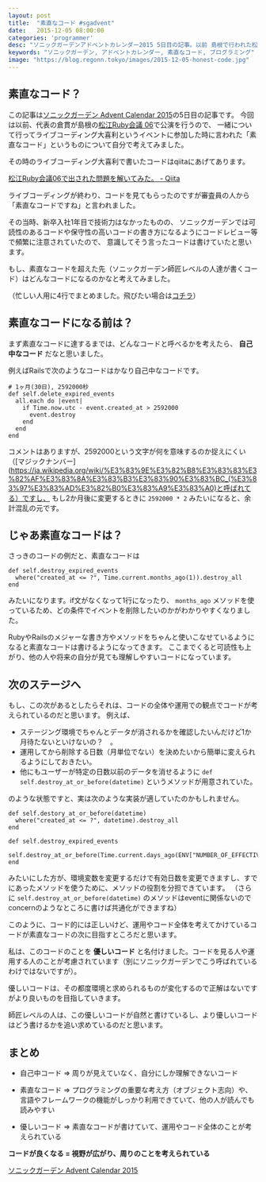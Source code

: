 ```yaml
---
layout: post
title:  "素直なコード #sgadvent"
date:   2015-12-05 08:00:00
categories: 'programmer'
desc: "ソニックガーデンアドベントカレンダー2015 5日目の記事。以前 島根で行われた松江Ruby会議06でコードを書いて「素直なコードですね」と言われたので、そのことについて"
keywords: "ソニックガーデン, アドベントカレンダー, 素直なコード, プログラミング"
image: "https://blog.regonn.tokyo/images/2015-12-05-honest-code.jpg"
---
```


<amp-img src="https://blog.regonn.tokyo/images/2015-12-05-honest-code.jpg" alt="クリスマス" width="670px" height="480px" layout="responsive" ></amp-img>

## 素直なコード？

この記事は[ソニックガーデン Advent Calendar 2015](http://www.adventar.org/calendars/855)の5日目の記事です。
今回は以前、代表の倉貫が島根の[松江Ruby会議 06](http://matsue.rubyist.net/matrk06/)で公演を行うので、
一緒について行ってライブコーディング大喜利というイベントに参加した時に言われた「素直なコード」というものについて自分で考えてみました。

その時のライブコーディング大喜利で書いたコードはqiitaにあげてあります。

[松江Ruby会議06で出された問題を解いてみた。 - Qiita](http://qiita.com/regonn/items/96097ebece367b227d21)

ライブコーディングが終わり、コードを見てもらったのですが審査員の人から「素直なコードですね」と言われました。

その当時、新卒入社1年目で技術力はなかったものの、
ソニックガーデンでは可読性のあるコードや保守性の高いコードの書き方になるようにコードレビュー等で頻繁に注意されていたので、
意識してそう言ったコードは書けていたと思います。

もし、素直なコードを超えた先（ソニックガーデン師匠レベルの人達が書くコード）はどんなコードになるのかなと考えてみました。

（忙しい人用に4行でまとめました。飛びたい場合は[コチラ](#summary)）

## 素直なコードになる前は？

まず素直なコードに達するまでは、どんなコードと呼べるかを考えたら、 **自己中なコード** だなと思いました。

例えばRailsで次のようなコードはかなり自己中なコードです。

```
# 1ヶ月(30日), 2592000秒
def self.delete_expired_events
  all.each do |event|
    if Time.now.utc - event.created_at > 2592000
      event.destroy
    end
  end
end
```

コメントはありますが、2592000という文字が何を意味するのか捉えにくい（[マジックナンバー](https://ja.wikipedia.org/wiki/%E3%83%9E%E3%82%B8%E3%83%83%E3%82%AF%E3%83%8A%E3%83%B3%E3%83%90%E3%83%BC_(%E3%83%97%E3%83%AD%E3%82%B0%E3%83%A9%E3%83%A0)と呼ばれてる）ですし、
もし2か月後に変更するときに `2592000 * 2` みたいになると、余計混乱の元です。

## じゃあ素直なコードは？

さっきのコードの例だと、素直なコードは

```
def self.destroy_expired_events
  where("created_at <= ?", Time.current.months_ago(1)).destroy_all
end
```

みたいになります。if文がなくなって1行になったり、 `months_ago` メソッドを使っているため、どの条件でイベントを削除したいのかがわかりやすくなりました。

RubyやRailsのメジャーな書き方やメソッドをちゃんと使いこなせているようになると素直なコードは書けるようになってきます。
ここまでくると可読性も上がり、他の人や将来の自分が見ても理解しやすいコードになっています。

## 次のステージへ

もし、この次があるとしたらそれは、コードの全体や運用での観点でコードが考えられているのだと思います。
例えば、

+ ステージング環境でちゃんとデータが消されるかを確認したいんだけど1か月待たないといけないの？　。
+ 運用してから削除する日数（月単位でない）を決めたいから簡単に変えられるようにしておきたい。
+ 他にもユーザーが特定の日数以前のデータを消せるように `def self.destroy_at_or_before(datetime)` というメソッドが用意されていた。

のような状態ですと、実は次のような実装が適していたのかもしれません。

```
def self.destory_at_or_before(datetime)
  where("created_at <= ?", datetime).destroy_all
end

def self.destroy_expired_events
  self.destroy_at_or_before(Time.current.days_ago(ENV["NUMBER_OF_EFFECTIVE_DATES"]))
end
```

みたいにした方が、環境変数を変更するだけで有効日数を変更できますし、すでにあったメソッドを使うために、メソッドの役割を分担できています。
（さらに `self.destroy_at_or_before(datetime)` のメソッドはeventに関係ないのでconcernのようなところに書けば共通化ができますね）

このように、コード的には正しいけど、運用やコード全体を考えてかけているコードが素直なコードの次に目指すところだと思います。

私は、このコードのことを **優しいコード** と名付けました。コードを見る人や運用する人のことが考慮されています（別にソニックガーデンでこう呼ばれているわけではないですが）。

優しいコードは、その都度環境と求められるものが変化するので正解はないですがより良いものを目指していきます。

師匠レベルの人は、この優しいコードが自然と書けているし、より優しいコードはどう書けるかを追い求めているのだと思います。

<a name="summary"></a>
## まとめ

+ 自己中コード => 周りが見えていなく、自分にしか理解できないコード

+ 素直なコード => プログラミングの重要な考え方（オブジェクト志向）や、言語やフレームワークの機能がしっかり利用できていて、他の人が読んでも読みやすい

+ 優しいコード => 素直なコードが書けていて、運用やコード全体のことが考えられている

**コードが良くなる = 視野が広がり、周りのことを考えられている**

[ソニックガーデン Advent Calendar 2015](http://www.adventar.org/calendars/855)
